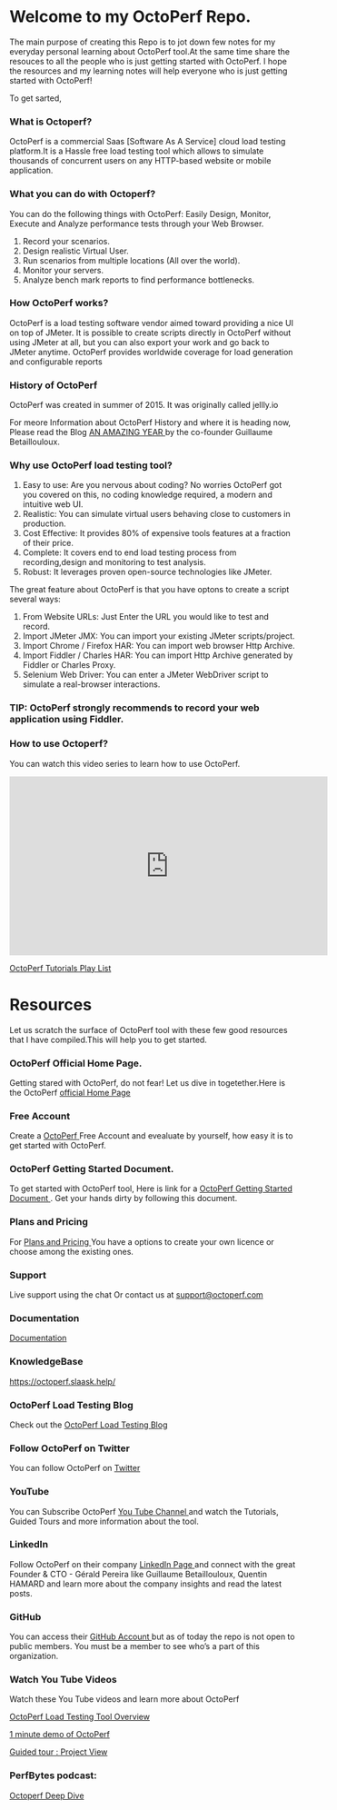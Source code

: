 

# Welcome to my OctoPerf Repo.

The main purpose of creating this Repo is to jot down few notes for my everyday personal learning about OctoPerf tool.At the same time share the resouces to all the people who is just getting started with OctoPerf. I hope the resources and my learning notes will help everyone who is just getting started with OctoPerf!

To get sarted,

### What is Octoperf?
OctoPerf is a commercial Saas [Software As A Service] cloud load testing platform.It is a Hassle free load testing tool which allows to simulate thousands of concurrent users on any HTTP-based website or mobile application. 

### What you can do with Octoperf?

You can do the following things with OctoPerf:
Easily Design, Monitor, Execute and Analyze performance tests through your Web Browser.

1. Record your scenarios.
2. Design realistic Virtual User.
3. Run scenarios from multiple locations (All over the world).
4. Monitor your servers.
5. Analyze bench mark reports to find performance bottlenecks.

### How OctoPerf works?

OctoPerf is a load testing software vendor aimed toward providing a nice UI on top of JMeter.
It is possible to create scripts directly in OctoPerf without using JMeter at all, but you can also export your work and go back to JMeter anytime.
OctoPerf provides worldwide coverage for load generation and configurable reports

### History of OctoPerf
OctoPerf was created in summer of 2015. It was originally called jellly.io

For meore Information about OctoPerf History and where it is heading now, Please read the Blog <a target="_blank" href="https://octoperf.com/blog/2017/01/31/highlights-of-2016/"> AN AMAZING YEAR </a> by the co-founder Guillaume Betaillouloux. 

### Why use OctoPerf load testing tool?
1. Easy to use: Are you nervous about coding? No worries OctoPerf got you covered on this, no coding knowledge required, a modern and intuitive web UI.
2. Realistic: You can simulate virtual users behaving close to customers in production.
3. Cost Effective: It provides 80% of expensive tools features at a fraction of their price.
4. Complete: It covers end to end load testing process from recording,design and monitoring to test analysis.
5. Robust: It leverages proven open-source technologies like JMeter.

The great feature about OctoPerf is that you have optons to create a script several ways:

1. From Website URLs: Just Enter the URL you would like to test and record.
2. Import JMeter JMX: You can import your existing JMeter scripts/project.
3. Import Chrome / Firefox HAR: You can import web browser Http Archive.
4. Import Fiddler / Charles HAR: You can import Http Archive generated by Fiddler or Charles Proxy.
5. Selenium Web Driver: You can enter a JMeter WebDriver script to simulate a real-browser interactions.

### TIP: OctoPerf strongly recommends to record your web application using Fiddler.

### How to use Octoperf?
You can watch this video series to learn how to use OctoPerf.

<iframe width="560" height="315" src="https://www.youtube.com/embed/B-x7IeWEYJs?list=PLpSi3AVZHI5pgRXwbOrrAzUyfpoSw_Tv2" frameborder="0" allowfullscreen></iframe>

<a target="_blank" href="https://www.youtube.com/playlist?list=PLpSi3AVZHI5pgRXwbOrrAzUyfpoSw_Tv2"> OctoPerf Tutorials Play List</a>

# Resources
Let us scratch the surface of OctoPerf tool with these few good resources that I have compiled.This will help you to get started.

### OctoPerf Official Home Page.

Getting stared with OctoPerf, do not fear! Let us dive in togetether.Here is the OctoPerf
<a target="_blank" href="https://octoperf.com/"> official Home Page </a>

### Free Account

Create a <a target="_blank" href="https://app.octoperf.com/#/access/signup"> OctoPerf </a> Free Account and evealuate by yourself, how easy it is to get started with OctoPerf.

 ### OctoPerf Getting Started Document.
 
 To get started with OctoPerf tool, Here is link for a <a target="_blank" href="https://doc.octoperf.com/"> OctoPerf Getting Started Document </a> . Get your hands dirty by following this document.

### Plans and Pricing

For <a target="_blank" href="https://octoperf.com/pricing/"> Plans and Pricing </a> You have a options to create your own licence or choose among the existing ones. 

### Support

Live support using the chat Or contact us at support@octoperf.com

### Documentation

[Documentation](https://doc.octoperf.com/)

### KnowledgeBase

https://octoperf.slaask.help/

### OctoPerf Load Testing Blog

Check out the <a target="_blank" href="https://octoperf.com/blog/"> OctoPerf Load Testing Blog </a> 

### Follow OctoPerf on Twitter 

You can follow OctoPerf on <a target="_blank" href="https://twitter.com/octoperf"> Twitter </a>

### YouTube 

You can Subscribe OctoPerf <a target="_blank" href="https://www.youtube.com/channel/UCUNI9ICs-AbGDA3V1shXTuw/"> You Tube Channel </a>  and watch the Tutorials, Guided Tours and more information about the tool.


### LinkedIn 

Follow OctoPerf on their company <a target="_blank" href="https://www.linkedin.com/company/octoperf"> LinkedIn Page </a> and connect with the great Founder & CTO - Gérald Pereira like Guillaume Betaillouloux, Quentin HAMARD and learn more about the company insights and read the latest posts.

### GitHub 

You can access their <a target="_blank" href="https://github.com/OctoPerf"> GitHub Account </a>  but as of today the repo is not open to public members. You must be a member to see who’s a part of this organization. 

### Watch You Tube Videos 

Watch these You Tube videos and learn more about OctoPerf

 <a target="_blank" href="https://www.youtube.com/watch?v=fz9E_euuxQU&list=PLpSi3AVZHI5rJHGiVh2W90k28KqERDNNV"> OctoPerf Load Testing Tool Overview </a>


 <a target="_blank" href="https://www.youtube.com/watch?v=49WFIXDktbk&list=PLpSi3AVZHI5o1BvKzK4LftcKIpo4WJejh"> 1 minute demo of OctoPerf</a>
 
 <a target="_blank" href="https://www.youtube.com/watch?v=Qfex3-d2eFQ&list=PLpSi3AVZHI5ojqRqJFPq7oOrJfVmGoJJC"> Guided tour : Project View</a>
 
### PerfBytes podcast:

<a target="_blank" href="http://www.perfbytes.com/octoperf-deep-dive">  Octoperf Deep Dive </a>

 

 




